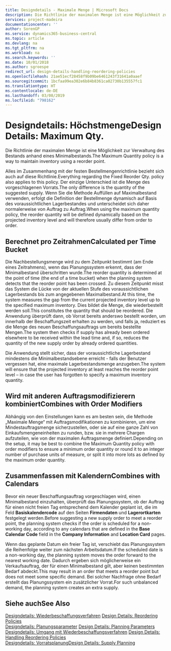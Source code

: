 ```yaml
---
title: Designdetails - Maximale Menge | Microsoft Docs
description: Die Richtlinie der maximalen Menge ist eine Möglichkeit zur Verwaltung des Bestands anhand eines Minimalbestands.
services: project-madeira
documentationcenter: ''
author: SorenGP
ms.service: dynamics365-business-central
ms.topic: article
ms.devlang: na
ms.tgt_pltfrm: na
ms.workload: na
ms.search.keywords: ''
ms.date: 10/01/2018
ms.author: sgroespe
redirect_url: design-details-handling-reordering-policies
ms.openlocfilehash: 21ae51ecf28458f9b09be6461243f31641a0aaef
ms.sourcegitcommit: 1bcfaa99ea302e6b84b8361ca02730b135557fc1
ms.translationtype: HT
ms.contentlocale: de-DE
ms.lasthandoff: 03/08/2019
ms.locfileid: "798162"
---
```

# <a name="design-details-maximum-qty"></a><span data-ttu-id="c585d-103">Designdetails: Höchstmenge</span><span class="sxs-lookup"><span data-stu-id="c585d-103">Design Details: Maximum Qty.</span></span>
<span data-ttu-id="c585d-104">Die Richtlinie der maximalen Menge ist eine Möglichkeit zur Verwaltung des Bestands anhand eines Minimalbestands.</span><span class="sxs-lookup"><span data-stu-id="c585d-104">The Maximum Quantity policy is a way to maintain inventory using a reorder point.</span></span>  

 <span data-ttu-id="c585d-105">Alles im Zusammenhang mit der festen Bestellmengenrichtlinie bezieht sich auch auf diese Richtlinie.</span><span class="sxs-lookup"><span data-stu-id="c585d-105">Everything regarding the Fixed Reorder Qty. policy also applies to this policy.</span></span> <span data-ttu-id="c585d-106">Der einzige Unterschied ist die Menge des vorgeschlagenen Vorrats.</span><span class="sxs-lookup"><span data-stu-id="c585d-106">The only difference is the quantity of the suggested supply.</span></span> <span data-ttu-id="c585d-107">Wenn Sie die Methode Auffüllen auf Maximalbestand verwenden, erfolgt die Definition der Bestellmenge dynamisch auf Basis des voraussichtlichen Lagerbestandes und unterscheidet sich daher normalerweise von Auftrag zu Auftrag.</span><span class="sxs-lookup"><span data-stu-id="c585d-107">When using the maximum quantity policy, the reorder quantity will be defined dynamically based on the projected inventory level and will therefore usually differ from order to order.</span></span>  

## <a name="calculated-per-time-bucket"></a><span data-ttu-id="c585d-108">Berechnet pro Zeitrahmen</span><span class="sxs-lookup"><span data-stu-id="c585d-108">Calculated per Time Bucket</span></span>  
 <span data-ttu-id="c585d-109">Die Nachbestellungsmenge wird zu dem Zeitpunkt bestimmt (am Ende eines Zeitrahmens), wenn das Planungssystem erkennt, dass der Minimalbestand überschritten wurde.</span><span class="sxs-lookup"><span data-stu-id="c585d-109">The reorder quantity is determined at the point of time (the end of a time bucket) when the planning system detects that the reorder point has been crossed.</span></span> <span data-ttu-id="c585d-110">Zu diesem Zeitpunkt misst das System die Lücke von der aktuellen Stufe des voraussichtlichen Lagerbestands bis zum angegebenen Maximalbestand.</span><span class="sxs-lookup"><span data-stu-id="c585d-110">At this time, the system measures the gap from the current projected inventory level up to the specified maximum inventory.</span></span> <span data-ttu-id="c585d-111">Dies bildet die Menge, die wiederbestellt werden soll.</span><span class="sxs-lookup"><span data-stu-id="c585d-111">This constitutes the quantity that should be reordered.</span></span> <span data-ttu-id="c585d-112">Die Anwendung überprüft dann, ob Vorrat bereits anderswo bestellt worden, um innerhalb der Beschaffungszeit erhalten zu werden, und falls ja, reduziert es die Menge des neuen Beschaffungsauftrags um bereits bestellte Mengen.</span><span class="sxs-lookup"><span data-stu-id="c585d-112">The system then checks if supply has already been ordered elsewhere to be received within the lead time and, if so, reduces the quantity of the new supply order by already ordered quantities.</span></span>  

 <span data-ttu-id="c585d-113">Die Anwendung stellt sicher, dass der voraussichtliche Lagerbestand mindestens die Minimalbestandsebene erreicht - falls der Benutzer vergessen hat, eine maximale Lagerbestandsmenge anzugeben.</span><span class="sxs-lookup"><span data-stu-id="c585d-113">The system will ensure that the projected inventory at least reaches the reorder point level – in case the user has forgotten to specify a maximum inventory quantity.</span></span>  

## <a name="combines-with-order-modifiers"></a><span data-ttu-id="c585d-114">Wird mit anderen Auftragsmodifizierern kombiniert</span><span class="sxs-lookup"><span data-stu-id="c585d-114">Combines with Order Modifiers</span></span>  
 <span data-ttu-id="c585d-115">Abhängig von den Einstellungen kann es am besten sein, die Methode „Maximale Menge“ mit Auftragsmodifikationen zu kombinieren, um eine Mindestauftragsmenge sicherzustellen, oder sie auf eine ganze Zahl von Einkaufsmengeneinheiten zu runden, bzw. sie in mehrere Chargen aufzuteilen, wie von der maximalen Auftragsmenge definiert.</span><span class="sxs-lookup"><span data-stu-id="c585d-115">Depending on the setup, it may be best to combine the Maximum Quantity policy with order modifiers to ensure a minimum order quantity or round it to an integer number of purchase units of measure, or split it into more lots as defined by the maximum order quantity.</span></span>  

## <a name="combines-with-calendars"></a><span data-ttu-id="c585d-116">Zusammenfassen mit Kalendern</span><span class="sxs-lookup"><span data-stu-id="c585d-116">Combines with Calendars</span></span>  
 <span data-ttu-id="c585d-117">Bevor ein neuer Beschaffungsauftrag vorgeschlagen wird, einen Minimalbestand einzuhalten, überprüft das Planungssystem, ob der Auftrag für einen nicht freien Tag entsprechend dem Kalender geplant ist, die im Feld **Basiskalendercode** auf den Seiten **Firmendaten** und **Lagerortkarten** festgelegt werden.</span><span class="sxs-lookup"><span data-stu-id="c585d-117">Before suggesting a new supply order to meet a reorder point, the planning system checks if the order is scheduled for a non-working day, according to any calendars that are  defined in the **Base Calendar Code** field in the **Company Information** and **Location Card** pages.</span></span>  

 <span data-ttu-id="c585d-118">Wenn das geplante Datum ein freier Tag ist, verschiebt das Planungssystem die Reihenfolge weiter zum nächsten Arbeitsdatum.</span><span class="sxs-lookup"><span data-stu-id="c585d-118">If the scheduled date is a non-working day, the planning system moves the order forward to the nearest working date.</span></span> <span data-ttu-id="c585d-119">Dadurch ergeben sich möglicherweise ein Verkaufsauftrag, der für einen Minimalbestand gilt, aber keinen bestimmten Bedarf abdeckt.</span><span class="sxs-lookup"><span data-stu-id="c585d-119">This may result in an order that meets a reorder point but does not meet some specific demand.</span></span> <span data-ttu-id="c585d-120">Bei solcher Nachfrage ohne Bedarf erstellt das Planungssystem ein zusätzlicher Vorrat.</span><span class="sxs-lookup"><span data-stu-id="c585d-120">For such unbalanced demand, the planning system creates an extra supply.</span></span>  

## <a name="see-also"></a><span data-ttu-id="c585d-121">Siehe auch</span><span class="sxs-lookup"><span data-stu-id="c585d-121">See Also</span></span>  
 <span data-ttu-id="c585d-122">[Designdetails: Wiederbeschaffungsverfahren](design-details-reordering-policies.md) </span><span class="sxs-lookup"><span data-stu-id="c585d-122">[Design Details: Reordering Policies](design-details-reordering-policies.md) </span></span>  
 <span data-ttu-id="c585d-123">[Designdetails: Planungsparameter](design-details-planning-parameters.md) </span><span class="sxs-lookup"><span data-stu-id="c585d-123">[Design Details: Planning Parameters](design-details-planning-parameters.md) </span></span>  
 <span data-ttu-id="c585d-124">[Designdetails: Umgang mit Wiederbeschaffungsverfahren](design-details-handling-reordering-policies.md) </span><span class="sxs-lookup"><span data-stu-id="c585d-124">[Design Details: Handling Reordering Policies](design-details-handling-reordering-policies.md) </span></span>  
 [<span data-ttu-id="c585d-125">Designdetails: Vorratsplanung</span><span class="sxs-lookup"><span data-stu-id="c585d-125">Design Details: Supply Planning</span></span>](design-details-supply-planning.md)

